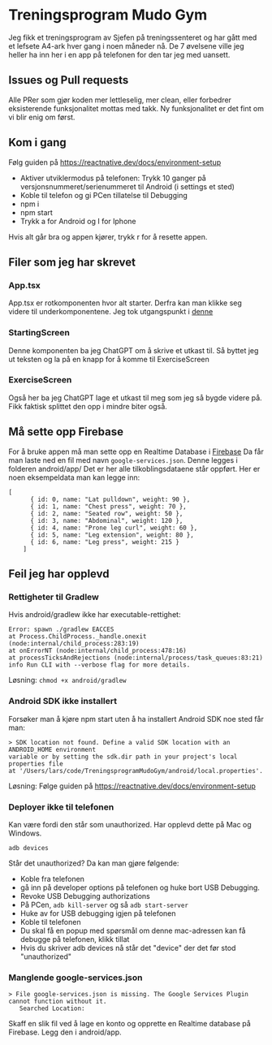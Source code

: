 # Treningsprogram Mudo Gym

Jeg fikk et treningsprogram av Sjefen på treningssenteret og har gått med et lefsete A4-ark hver gang i noen måneder nå.
De 7 øvelsene ville jeg heller ha inn her i en app på telefonen for den tar jeg med uansett.

## Issues og Pull requests

Alle PRer som gjør koden mer lettleselig, mer clean, eller forbedrer eksisterende funksjonalitet mottas med takk.
Ny funksjonalitet er det fint om vi blir enig om først.

## Kom i gang

Følg guiden på https://reactnative.dev/docs/environment-setup

- Aktiver utviklermodus på telefonen: Trykk 10 ganger på versjonsnummeret/serienummeret til Android (i settings et sted)
- Koble til telefon og gi PCen tillatelse til Debugging
- npm i
- npm start
- Trykk a for Android og I for Iphone

Hvis alt går bra og appen kjører, trykk r for å resette appen.

## Filer som jeg har skrevet

### App.tsx

App.tsx er rotkomponenten hvor alt starter. Derfra kan man klikke seg videre til underkomponentene. Jeg tok utgangspunkt i [denne](https://github.com/lhartvik/reggieGlobomantics/blob/master/App.js)

### StartingScreen

Denne komponenten ba jeg ChatGPT om å skrive et utkast til. Så byttet jeg ut teksten og la på en knapp for å komme til ExerciseScreen

### ExerciseScreen

Også her ba jeg ChatGPT lage et utkast til meg som jeg så bygde videre på. Fikk faktisk splittet den opp i mindre biter også.

## Må sette opp Firebase

For å bruke appen må man sette opp en Realtime Database i [Firebase](https://firebase.google.com/)
Da får man laste ned en fil med navn `google-services.json`. Denne legges i folderen android/app/
Det er her alle tilkoblingsdataene står oppført.
Her er noen eksempeldata man kan legge inn:

```
[
      { id: 0, name: "Lat pulldown", weight: 90 },
      { id: 1, name: "Chest press", weight: 70 },
      { id: 2, name: "Seated row", weight: 50 },
      { id: 3, name: "Abdominal", weight: 120 },
      { id: 4, name: "Prone leg curl", weight: 60 },
      { id: 5, name: "Leg extension", weight: 80 },
      { id: 6, name: "Leg press", weight: 215 }
    ]
```

## Feil jeg har opplevd

### Rettigheter til Gradlew

Hvis android/gradlew ikke har executable-rettighet:

```
Error: spawn ./gradlew EACCES
at Process.ChildProcess._handle.onexit (node:internal/child_process:283:19)
at onErrorNT (node:internal/child_process:478:16)
at processTicksAndRejections (node:internal/process/task_queues:83:21)
info Run CLI with --verbose flag for more details.
```

Løsning:
`chmod +x android/gradlew`

### Android SDK ikke installert

Forsøker man å kjøre npm start uten å ha installert Android SDK noe sted får man:

```
> SDK location not found. Define a valid SDK location with an ANDROID_HOME environment
variable or by setting the sdk.dir path in your project's local properties file
at '/Users/lars/code/TreningsprogramMudoGym/android/local.properties'.
```

Løsning: Følge guiden på https://reactnative.dev/docs/environment-setup

### Deployer ikke til telefonen

Kan være fordi den står som unauthorized. Har opplevd dette på Mac og Windows.

```
adb devices
```

Står det unauthorized? Da kan man gjøre følgende:

- Koble fra telefonen
- gå inn på developer options på telefonen og huke bort USB Debugging.
- Revoke USB Debugging authorizations
- På PCen, `adb kill-server` og så `adb start-server`
- Huke av for USB debugging igjen på telefonen
- Koble til telefonen
- Du skal få en popup med spørsmål om denne mac-adressen kan få debugge på telefonen, klikk tillat
- Hvis du skriver adb devices nå står det "device" der det før stod "unauthorized"

### Manglende google-services.json

```
> File google-services.json is missing. The Google Services Plugin cannot function without it.
   Searched Location:
```

Skaff en slik fil ved å lage en konto og opprette en Realtime database på Firebase.
Legg den i android/app.
